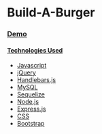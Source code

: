 # Build-A-Burger

<h3><a href="https://nameless-tor-83631.herokuapp.com/">Demo</h3>
  
<h4>Technologies Used</h4>
<ul>
  
  <li>Javascript</li>
  <li>jQuery</li>
  <li>Handlebars.js</li>
  <li>MySQL</li>
  <li>Sequelize</li>
  <li>Node.js</li>
  <li>Express.js</li>
  <li>CSS</li>
  <li>Bootstrap</li>
  </ul>
